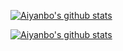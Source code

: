 [![Aiyanbo's github stats](https://github-profile-trophy.vercel.app/?username=aiyanbo&margin-w=25&include_all_commits=true&count_private=true)](https://github.com/aiyanbo)

[![Aiyanbo's github stats](https://github-readme-stats.vercel.app/api?username=aiyanbo&show_icons=true&include_all_commits=true&count_private=true&bg_color=30,e96443,904e95&title_color=fff&text_color=fff)](https://github.com/aiyanbo)
